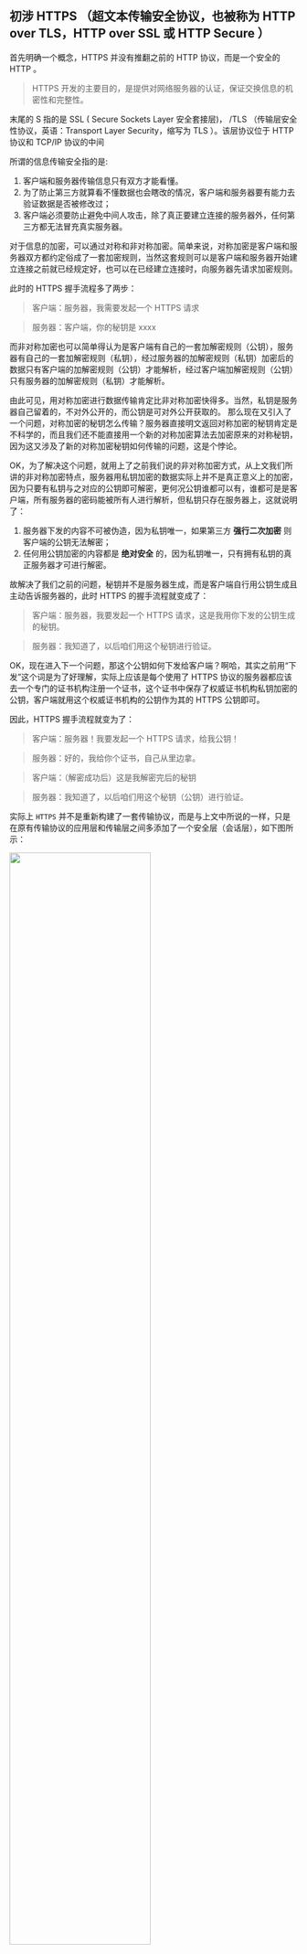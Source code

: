 ## 初涉 HTTPS （超文本传输安全协议，也被称为 HTTP over TLS，HTTP over SSL 或 HTTP Secure ）

首先明确一个概念，HTTPS 并没有推翻之前的 HTTP 协议，而是一个安全的 HTTP 。

> HTTPS 开发的主要目的，是提供对网络服务器的认证，保证交换信息的机密性和完整性。

末尾的 S 指的是 SSL ( Secure Sockets Layer 安全套接层)， /TLS （传输层安全性协议，英语：Transport Layer Security，缩写为 TLS ）。该层协议位于 HTTP 协议和 TCP/IP 协议的中间

所谓的信息传输安全指的是:

1. 客户端和服务器传输信息只有双方才能看懂。
2. 为了防止第三方就算看不懂数据也会瞎改的情况，客户端和服务器要有能力去验证数据是否被修改过；
3. 客户端必须要防止避免中间人攻击，除了真正要建立连接的服务器外，任何第三方都无法冒充真实服务器。

对于信息的加密，可以通过对称和非对称加密。简单来说，对称加密是客户端和服务器双方都约定俗成了一套加密规则，当然这套规则可以是客户端和服务器开始建立连接之前就已经规定好，也可以在已经建立连接时，向服务器先请求加密规则。

此时的 HTTPS 握手流程多了两步：

> 客户端：服务器，我需要发起一个 HTTPS 请求

> 服务器：客户端，你的秘钥是 xxxx

而非对称加密也可以简单得认为是客户端有自己的一套加解密规则（公钥），服务器有自己的一套加解密规则（私钥），经过服务器的加解密规则（私钥）加密后的数据只有客户端的加解密规则（公钥）才能解析，经过客户端加解密规则（公钥）只有服务器的加解密规则（私钥）才能解析。

由此可见，用对称加密进行数据传输肯定比非对称加密快得多。当然，私钥是服务器自己留着的，不对外公开的，而公钥是可对外公开获取的。
那么现在又引入了一个问题，对称加密的秘钥怎么传输？服务器直接明文返回对称加密的秘钥肯定是不科学的，而且我们还不能直接用一个新的对称加密算法去加密原来的对称秘钥，因为这又涉及了新的对称加密秘钥如何传输的问题，这是个悖论。

OK，为了解决这个问题，就用上了之前我们说的非对称加密方式，从上文我们所讲的非对称加密特点，服务器用私钥加密的数据实际上并不是真正意义上的加密，因为只要有私钥与之对应的公钥即可解密，更何况公钥谁都可以有，谁都可是是客户端，所有服务器的密码能被所有人进行解析，但私钥只存在服务器上，这就说明了：

1. 服务器下发的内容不可被伪造，因为私钥唯一，如果第三方 **强行二次加密** 则客户端的公钥无法解密；
2. 任何用公钥加密的内容都是 **绝对安全** 的，因为私钥唯一，只有拥有私钥的真正服务器才可进行解密。

故解决了我们之前的问题，秘钥并不是服务器生成，而是客户端自行用公钥生成且主动告诉服务器的，此时 HTTPS 的握手流程就变成了：

> 客户端：服务器，我要发起一个 HTTPS 请求，这是我用你下发的公钥生成的秘钥。

> 服务器：我知道了，以后咱们用这个秘钥进行验证。

OK，现在进入下一个问题，那这个公钥如何下发给客户端？啊哈，其实之前用“下发”这个词是为了好理解，实际上应该是每个使用了 HTTPS 协议的服务器都应该去一个专门的证书机构注册一个证书，这个证书中保存了权威证书机构私钥加密的公钥，客户端就用这个权威证书机构的公钥作为其的 HTTPS 公钥即可。

因此，HTTPS 握手流程就变为了：

> 客户端：服务器！我要发起一个 HTTPS 请求，给我公钥！

> 服务器：好的，我给你个证书，自己从里边拿。

> 客户端：（解密成功后）这是我解密完后的秘钥

> 服务器：我知道了，以后咱们用这个秘钥（公钥）进行验证。


实际上 `HTTPS` 并不是重新构建了一套传输协议，而是与上文中所说的一样，只是在原有传输协议的应用层和传输层之间多添加了一个安全层（会话层），如下图所示：

<img src="https://i.loli.net/2018/06/01/5b11446f898ae.png" width = "70%" height = "70%" align=center />

emmm，其实我弄到这也懵逼了，这所谓的权威证书机构公钥又如何传输？查了相关资料后发现，其实就是内置在了 OS 或者浏览器中，但是这有个问题，我们不可能穷举所有权威证书机构服务器，太多了根本存不完，而且 OS 会对其产生怀疑，凭啥你说这证书可靠就是可靠？

故，我们可以认为全世界上的权威认证机构只有一个（实践上并不），其它的想搞证书这门生意的公司得去这个唯一权威认证机构去取得认证，所以 OS 或浏览器只需要维护这一个权威认证机构的公钥即可。每次客户端只需要获取这个公钥即可。

到现在算是把我的 HTTPS 的疑惑解决得差不多了，但是还有个问题，现在证书也有个唯一的机构去做认证了，但是我们却没法知道这个证书是否真的可靠，就好像我们都知道人民币都是中国人民银行唯一认证和发行的，但是没人保证每张人民币都是真币，紫外线验证是一种人民币有效性验证的手段，那对于证书来说，如何做有效性验证呢？

又查了一波资料，每份证书会有各自对应的 hash 值，在传输证书的时候也会同时传输对应证书的 hash 值。如果此时有中间人进行攻击，因为公钥不唯一，谁都可以进行解密，但是其伪造的数据经过中间人的私钥加密后，无法正确加密，再次返回给客户端的数据经过客户端公钥解密后是乱码，如果凑巧对上了，但是也无法通过 hash 校验（至于如何校验，我还没查到）

从以上观点我们可以看出，貌似 HTTPS 坚不可破啊，它真的是无敌了么？其实从某种意义上来看，它还真的就无敌了，但也不是万无一失，因为如果我们第一次请求的就不是真的服务器，而是一个攻击者，这就完全有机会进行所谓的中间人攻击。正常的流程是在第一次握手时，服务器会下发给客户端证明自己身份的证书，客户端再用预设在设备上的公钥来解密。

但是如果我们不小心在自己的设备上安装了非权威认证机构的根证书，比如 Charles 的私有根证书，那么我们的设备上就多了一个预设的公钥，那通过Charles的私钥加密的证书就能够被正常解析出来，Charles对于我们的设备来说相当于是设备的服务器，对真的服务器来说，Charles是客户端，所以相当于Charles既拿到了私钥又拿到了公钥，能够解析并修改数据也就不在话下了，不过也不要觉得 Charles 是啥恐怖的东西，我们之所以使用 Charles 进行抓包，是因为我们信任它，你都信任了还有啥欺骗不欺骗的，中间人攻击也就不存在了，但如果你的 Charles 是个盗版的，很有可能下发这个盗版 Charles 的开发者就已经给你开了个后门。支持正版，从我做起。


### 更进一步

#### TLS协议做了什么？

正如上文所说， `HTTPS` 只是比 `HTTP` 多了一个安全层，那么这个传输层安全协议到底是怎么一回事呢？在此做了一张图分享如下， `TLS` 运行在一个可靠的 `TCP` 协议上。

1. 客户端和服务器还是跟原来一样进行 `TCP` 三次握手，握手完后，客户端和服务器建立起了连接;
2. 客户端像服务器发送一系列说明，比如客户端使用的 `TLS` 协议版本，支持的加密算法等等;
3. 服务器拿到了客户端发送而来的说明，从中获取到客户端支持的 `TLS` 协议版本和支持的加密算法列表，从列表中选择一个合适的加密算法，将选择的加密算法和证书一同发送给客户端；
4. 客户端拿到确定的 `TLS` 版本和加密算法，并检测服务端的证书，通过后使用公钥进行加密某个数据（例如：“完成”）；
5. 服务器使用私钥解密客户端公钥加密过的消息，并验证 `MAC` （ Message Authentication Code ，消息认证码）把解密出的消息（例如：“完成”）使用私钥加密发送给客户端；
6. 客户端使用公钥解密消息，并验证 `MAC` ，通过后加密通道建立，以后在该加密通道进行的数据传输都采用对称秘钥对数据加密。

由此可见，是先经过了非对称加密，最后再进行对称加密，也即——对称加密的密钥使用非对称加密的公钥进行加密，然后发送出去，服务器使用私钥进行解密得到对称加密的密钥，然后双方可以使用对称加密来进行数据传输。流程如下图所示：

<img src="https://i.loli.net/2018/06/01/5b114aeb7e009.png" width = "70%" height = "70%" align=center />

## 超文本链接
原来超文本链接可以用指针去理解，指针是指向了一块内存地址，那超文本链接实际上就是指向了服务器上的一个资源位置哇！！！

## `HTTP` 协议特点
优点：解放了服务器，每一次请求“点到为止”，不会造成不必要的连接占用。

缺点：每次请求会传输大量的重复内容信息。

* 支持客户端/服务器模式
* 简单快捷
* 灵活
* 无连接
* 无状态

**无连接**：服务端处理完客户端一次请求，等到客户端作出回应之后（确定收到）便断开连接。这种方式节省传输时间，但随着业务量的庞大，如果还采用原来的方式，会在建立和断开连接上话费大部分时间。`HTTP` 借助底层的 `TCP` 虚拟连接（并不是真实的电路连接），`HTTP` 协议无需连接，比如 A 和 B 打电话，A 和 B 两者并没有进行“连接”，而是借助了电话简化了连接从而进行交换信息。

**无状态**：服务端对客户端每次发送的请求都认为是一个新的请求，上一次会话和下一次会话之间没有联系。

**HTTP 0.9**：短连接。每个 `HTTP` 请求都要经历一次 `DNS` 解析，三次握手，传输和四次挥手。

**HTTP 1.0**：持久连接（长连接）被提出来。在此之前，每次连接只处理一个请求，且每个连接的获取都需要创建一个独立的 `TCP` 连接，因为 `HTTP` 是基于 `TCP/IP` 协议的，创建一个 `TCP` 连接需要经过三个步骤，有一定的开销，如果每次通讯如果每次都需要重新建立连接，对性能有影响，所以最好是需要维护一个长连接。当一个 `TCP` 连接对服务器做了多次请求：客户端可以在 `request header` 中携带 `Connection: Keep-Alive` 字段向服务器请求持久连接，若服务器允许就会在 `response header` 中加上相同字段。

双方都确认后，客户端便可继续使用同一个 `TCP` 连接发送接下来若干请求。`Keep-Alive` 默认是 `[timeput=5, max=100]` ，即每一个 `TCP` 连接可以服务最多 5 秒内的 100 次请求。当服务端主动切断一个长连接时（或不支持），则会在 `response header` 中携带 `Connection:Close` ，要求客户端停止使用这一连接。

长连接机制仍然是串行的，如果某个请求出现网络阻塞等问题，会导致同一条连接上的后续请求被阻塞。

**HTTP 1.1**：提出 `piplining` （管线化）机制，且默认支持长连接，就算客户端 `request header` 中未携带 `Connection:Keep-Alive` ，传输也会默认支持。客户端发起一次请求时不必等待响应便直接发起第二个请求；服务端根据请求顺序一次放回结果。该机制基于长连接完成，且只有 `GET` 和 `HEAD` 请求可进行 `piplining` ， `POST` 请求会有所限制。第一次建立连接时服务器不一定支持 `HTTP 1.1` 协议。

该机制可将 `HTTP` 请求大批量提交，将多个请求同时塞入一个 `TCP` 分组中，达到只提交一个分组即可同时发出多个要求，大幅缩短页面加载时间（特别是在传输延迟较高的情况下），减少网络上多余的分组并降低线路负载。

支持只发送 `header` 信息（ `HEAD` 方法），如果服务器认为客户端有权限请求，则返回 100 ，否则返回 401 。客户端如果接受到 100 ，才开始把请求 `body` 发送到服务器，并且还支持传送内容的一部分，当客户端已经有了一部分资源后，只需要跟服务器请求另外部分资源即可（断点续传的基础）

**HTTP 2.0**：多路复用技术出现。能够让多个 `request` 和 `response` 杂糅在一起，通过 `streamID` 区别。


## TCP
* `TCP` 提供一种面向连接的、可靠的字节流服务；
* 在一个 `TCP` 连接中，仅有双方进行彼此通信。广播和多播不能用于 `TCP`；
* `TCP` 使用校验和、确认和重传机制来保证可靠传输；
* `TCP` 给数据分节进行排序，并使用累积确认保证数据的顺序不变和非重复；
* 

`TCP` 连接有一个“预热”过程，先检查数据是否传输成功，一旦传输成功过，则慢慢加大传输速度。如果对应瞬时并发的连接，服务器的响应就会变慢。
